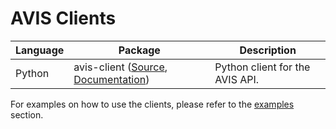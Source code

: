 # AVIS Clients

| Language | Package                                                                                                                                                | Description                     |
|----------|--------------------------------------------------------------------------------------------------------------------------------------------------------|---------------------------------|
| Python   | avis-client ([Source](https://github.com/vuengineering/public/tree/main/clients/python/avis-client/generated), [Documentation](./python/avis_client/)) | Python client for the AVIS API. |

For examples on how to use the clients, please refer to the [examples](../../examples) section.
